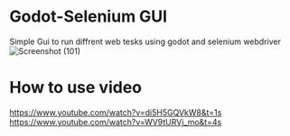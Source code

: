 # Godot-Selenium GUI
Simple Gui to run diffrent web tesks using godot and selenium webdriver
![Screenshot (101)](https://user-images.githubusercontent.com/50925047/115124933-cd83a180-9fcd-11eb-9928-008cda863ccb.png)
# How to use video
https://www.youtube.com/watch?v=di5H5GQVkW8&t=1s
https://www.youtube.com/watch?v=WV9tURVj_mo&t=4s
